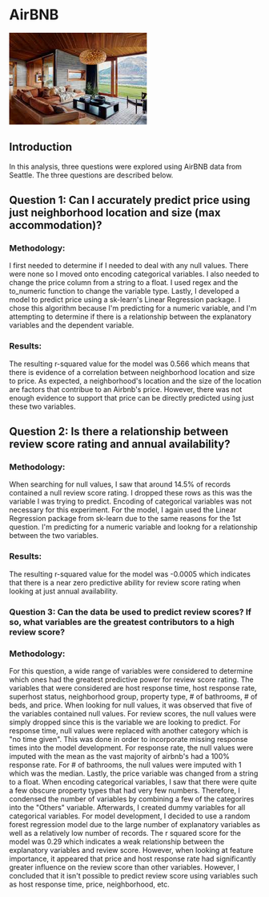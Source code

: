 # AirBNB
![](images/vacationhome.jfif)  
## Introduction
In this analysis, three questions were explored using AirBNB data from Seattle.
The three questions are described below.

## Question 1: Can I accurately predict price using just neighborhood location and size (max accommodation)?
### Methodology:
I first needed to determine if I needed to deal with any null values. There were none so I moved onto encoding categorical variables. I also needed to change the price column from a string to a float. I used regex and the to_numeric function to change the variable type. Lastly, I developed a model to predict price using a sk-learn's Linear Regression package. I chose this algorithm because I'm predicting for a numeric variable, and I'm attempting to determine if there is a relationship between the explanatory variables and the dependent variable.

### Results:
The resulting r-squared value for the model was 0.566 which means that there is evidence of a correlation between neighborhood location and size to price. As expected, a neighborhood's location and the size of the location are factors that contribue to an Airbnb's price. However, there was not enough evidence to support that price can be directly predicted using just these two variables.

## Question 2: Is there a relationship between review score rating and annual availability?
### Methodology:
When searching for null values, I saw that around 14.5% of records contained a null review score rating. I dropped these rows as this was the variable I was trying to predict. Encoding of categorical variables was not necessary for this experiment. For the model, I again used the Linear Regression package from sk-learn due to the same reasons for the 1st question. I'm predicting for a numeric variable and lookng for a relationship between the two variables.

### Results:
The resulting r-squared value for the model was -0.0005 which indicates that there is a near zero predictive ability for review score rating when looking at just annual availability.

### Question 3: Can the data be used to predict review scores? If so, what variables are the greatest contributors to a high review score?
### Methodology: 
For this question, a wide range of variables were considered to determine which ones had the greatest predictive power for review score rating. The variables that were considered are host response time, host response rate, superhost status, neighborhood group, property type, # of bathrooms, # of beds, and price. When looking for null values, it was observed that five of the variables contained null values. For review scores, the null values were simply dropped since this is the variable we are looking to predict. For response time, null values were replaced with another category which is "no time given". This was done in order to incorporate missing response times into the model development. For response rate, the null values were imputed with the mean as the vast majority of airbnb's had a 100% response rate. For # of bathrooms, the null values were imputed with 1 which was the median. Lastly, the price variable was changed from a string to a float. When encoding categorical variables, I saw that there were quite a few obscure property types that had very few numbers. Therefore, I condensed the number of variables by combining a few of the categorires into the "Others" variable. Afterwards, I created dummy variables for all categorical variables. For model development, I decided to use a random forest regression model due to the large number of explanatory variables as well as a relatively low number of records. The r squared score for the model was 0.29 which indicates a weak relationship between the explanatory variables and review score. However, when looking at feature importance, it appeared that price and host response rate had significantly greater influence on the review score than other variables. However, I concluded that it isn't possible to predict review score using variables such as host response time, price, neighborhood, etc.
